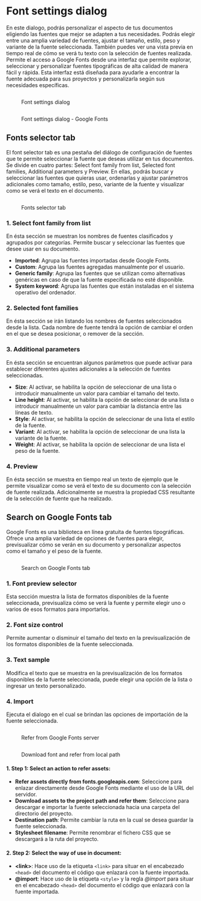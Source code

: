 # Font settings dialog

En este dialogo, podrás personalizar el aspecto de tus documentos eligiendo las fuentes que mejor se adapten a tus necesidades. Podrás elegir entre una amplia variedad de fuentes, ajustar el tamaño, estilo, peso y variante de la fuente seleccionada. También puedes ver una vista previa en tiempo real de cómo se verá tu texto con la selección de fuentes realizada. Permite el acceso a Google Fonts desde una interfaz que permite explorar, seleccionar y personalizar fuentes tipográficas de alta calidad de manera fácil y rápida. Esta interfaz está diseñada para ayudarle a encontrar la fuente adecuada para sus proyectos y personalizarla según sus necesidades específicas.

<div>

<figure><img src="../../../.gitbook/assets/font-dialog-settings.jpg" alt=""><figcaption><p>Font settings dialog</p></figcaption></figure>

 

<figure><img src="../../../.gitbook/assets/font-dialog-google.jpg" alt=""><figcaption><p>Font settings dialog - Google Fonts</p></figcaption></figure>

</div>

## Fonts selector tab

El font selector tab es una pestaña del diálogo de configuración de fuentes que te permite seleccionar la fuente que deseas utilizar en tus documentos. Se divide en cuatro partes: Select font family from list, Selected font families, Additional parameters y Preview. En ellas, podrás buscar y seleccionar las fuentes que quieras usar, ordenarlas y ajustar parámetros adicionales como tamaño, estilo, peso, variante de la fuente y visualizar como se verá el texto en el documento.

<div align="left">

<figure><img src="../../../.gitbook/assets/font-dialog-additional-params.jpg" alt=""><figcaption><p>Fonts selector tab</p></figcaption></figure>

</div>

### 1. Select font family from list

En ésta sección se muestran los nombres de fuentes clasificados y agrupados por categorías. Permite buscar y seleccionar las fuentes que desee usar en su documento.

* **Imported**: Agrupa las fuentes importadas desde Google Fonts.
* **Custom**: Agrupa las fuentes agregadas manualmente por el usuario.
* **Generic family**: Agrupa las fuentes que se utilizan como alternativas genéricas en caso de que la fuente especificada no esté disponible.
* **System keyword**: Agrupa las fuentes que están instaladas en el sistema operativo del ordenador.

### 2. Selected font families

En ésta sección se irán listando los nombres de fuentes seleccionados desde la lista. Cada nombre de fuente tendrá la opción de cambiar el orden en el que se desea posicionar, o remover de la sección.

### 3. Additional parameters

En ésta sección se encuentran algunos parámetros que puede activar para establecer diferentes ajustes adicionales a la selección de fuentes seleccionadas.

* **Size**: Al activar, se habilita la opción de seleccionar de una lista o introducir manualmente un valor para cambiar el tamaño del texto.
* **Line height**: Al activar, se habilita la opción de seleccionar de una lista o introducir manualmente un valor para cambiar la distancia entre las líneas de texto.
* **Style**: Al activar, se habilita la opción de seleccionar de una lista el estilo de la fuente.
* **Variant**: Al activar, se habilita la opción de seleccionar de una lista la variante de la fuente.
* **Weight**: Al activar, se habilita la opción de seleccionar de una lista el peso de la fuente.

### 4. Preview

En ésta sección se muestra en tiempo real un texto de ejemplo que le permite visualizar como se verá el texto de su documento con la selección de fuente realizada. Adicionalmente se muestra la propiedad CSS resultante de la selección de fuente que ha realizado.

## Search on Google Fonts tab

Google Fonts es una biblioteca en línea gratuita de fuentes tipográficas. Ofrece una amplia variedad de opciones de fuentes para elegir, previsualizar cómo se verán en su documento y personalizar aspectos como el tamaño y el peso de la fuente.&#x20;

<div align="left">

<figure><img src="../../../.gitbook/assets/font-dialog-google-2.jpg" alt=""><figcaption><p>Search on Google Fonts tab</p></figcaption></figure>

</div>

### 1. Font preview selector

Esta sección muestra la lista de formatos disponibles de la fuente seleccionada, previsualiza cómo se verá la fuente y permite elegir uno o varios de esos formatos para importarlos.

### 2. Font size control

Permite aumentar o disminuir el tamaño del texto en la previsualización de los formatos disponibles de la fuente seleccionada.

### 3. Text sample

Modifica el texto que se muestra en la previsualización de los formatos disponibles de la fuente seleccionada, puede elegir una opción de la lista o ingresar un texto personalizado.

### 4. Import

Ejecuta el dialogo en el cual se brindan las opciones de importación de la fuente seleccionada.

<div>

<figure><img src="../../../.gitbook/assets/font-dialog-google-export-1.jpg" alt=""><figcaption><p>Refer from Google Fonts server</p></figcaption></figure>

 

<figure><img src="../../../.gitbook/assets/font-dialog-google-export-2.jpg" alt=""><figcaption><p>Download font and refer from local path</p></figcaption></figure>

</div>

#### 1. Step 1: Select an action to refer assets:

* **Refer assets directly from fonts.googleapis.com**: Seleccione para enlazar directamente desde Google Fonts mediante el uso de la URL del servidor.
* **Download assets to the project path and refer them**: Seleccione para descargar e importar la fuente seleccionada hacia una carpeta del directorio del proyecto.
* **Destination path**: Permite cambiar la ruta en la cual se desea guardar la fuente seleccionada.
* **Stylesheet filename**: Permite renombrar el fichero CSS que se descargará a la ruta del proyecto.

#### 2. Step 2: Select the way of use in document:

* **\<link>**: Hace uso de la etiqueta `<link>` para situar en el encabezado `<head>` del documento el código que enlazará con la fuente importada.
* **@import**: Hace uso de la etiqueta `<style>` y la regla _@import_ para situar en el encabezado `<head>` del documento el código que enlazará con la fuente importada.
